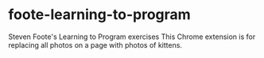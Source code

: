 # foote-learning-to-program
Steven Foote's Learning to Program exercises
This Chrome extension is for replacing all photos on a page with photos of kittens. 
